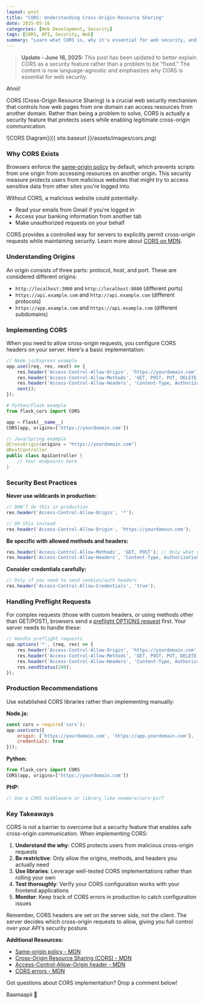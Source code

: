 ```yaml
---
layout: post
title: "CORS: Understanding Cross-Origin Resource Sharing"
date: 2025-05-16
categories: [Web Development, Security]
tags: [CORS, API, Security, Web]
summary: "Learn what CORS is, why it's essential for web security, and how to implement it properly in your applications."
---
```


> **Update - June 16, 2025:** This post has been updated to better explain CORS as a security feature rather than a problem to be "fixed." The content is now language-agnostic and emphasizes why CORS is essential for web security.

Ahnii!

CORS (Cross-Origin Resource Sharing) is a crucial web security mechanism that controls how web pages from one domain can access resources from another domain. Rather than being a problem to solve, CORS is actually a security feature that protects users while enabling legitimate cross-origin communication.

![CORS Diagram]({{ site.baseurl }}/assets/images/cors.png)

### Why CORS Exists

Browsers enforce the [same-origin policy](https://developer.mozilla.org/en-US/docs/Web/Security/Same-origin_policy) by default, which prevents scripts from one origin from accessing resources on another origin. This security measure protects users from malicious websites that might try to access sensitive data from other sites you're logged into.

Without CORS, a malicious website could potentially:

- Read your emails from Gmail if you're logged in
- Access your banking information from another tab
- Make unauthorized requests on your behalf

CORS provides a controlled way for servers to explicitly permit cross-origin requests while maintaining security. Learn more about [CORS on MDN](https://developer.mozilla.org/en-US/docs/Web/HTTP/Guides/CORS).

### Understanding Origins

An origin consists of three parts: protocol, host, and port. These are considered different origins:

- `http://localhost:3000` and `http://localhost:8080` (different ports)
- `https://api.example.com` and `http://api.example.com` (different protocols)
- `https://app.example.com` and `https://api.example.com` (different subdomains)

### Implementing CORS

When you need to allow cross-origin requests, you configure CORS headers on your server. Here's a basic implementation:

```javascript
// Node.js/Express example
app.use((req, res, next) => {
    res.header('Access-Control-Allow-Origin', 'https://yourdomain.com');
    res.header('Access-Control-Allow-Methods', 'GET, POST, PUT, DELETE');
    res.header('Access-Control-Allow-Headers', 'Content-Type, Authorization');
    next();
});
```

```python
# Python/Flask example
from flask_cors import CORS

app = Flask(__name__)
CORS(app, origins=['https://yourdomain.com'])
```

```java
// Java/Spring example
@CrossOrigin(origins = "https://yourdomain.com")
@RestController
public class ApiController {
    // Your endpoints here
}
```

### Security Best Practices

**Never use wildcards in production:**

```javascript
// DON'T do this in production
res.header('Access-Control-Allow-Origin', '*');

// DO this instead
res.header('Access-Control-Allow-Origin', 'https://yourdomain.com');
```

**Be specific with allowed methods and headers:**

```javascript
res.header('Access-Control-Allow-Methods', 'GET, POST'); // Only what you need
res.header('Access-Control-Allow-Headers', 'Content-Type, Authorization');
```

**Consider credentials carefully:**

```javascript
// Only if you need to send cookies/auth headers
res.header('Access-Control-Allow-Credentials', 'true');
```

### Handling Preflight Requests

For complex requests (those with custom headers, or using methods other than GET/POST), browsers send a [preflight OPTIONS request](https://developer.mozilla.org/en-US/docs/Web/HTTP/Guides/CORS#preflighted_requests) first. Your server needs to handle these:

```javascript
// Handle preflight requests
app.options('*', (req, res) => {
    res.header('Access-Control-Allow-Origin', 'https://yourdomain.com');
    res.header('Access-Control-Allow-Methods', 'GET, POST, PUT, DELETE');
    res.header('Access-Control-Allow-Headers', 'Content-Type, Authorization');
    res.sendStatus(200);
});
```

### Production Recommendations

Use established CORS libraries rather than implementing manually:

**Node.js:**

```javascript
const cors = require('cors');
app.use(cors({
    origin: ['https://yourdomain.com', 'https://app.yourdomain.com'],
    credentials: true
}));
```

**Python:**

```python
from flask_cors import CORS
CORS(app, origins=['https://yourdomain.com'])
```

**PHP:**

```php
// Use a CORS middleware or library like neomerx/cors-psr7
```

### Key Takeaways

CORS is not a barrier to overcome but a security feature that enables safe cross-origin communication. When implementing CORS:

1. **Understand the why**: CORS protects users from malicious cross-origin requests
2. **Be restrictive**: Only allow the origins, methods, and headers you actually need
3. **Use libraries**: Leverage well-tested CORS implementations rather than rolling your own
4. **Test thoroughly**: Verify your CORS configuration works with your frontend applications
5. **Monitor**: Keep track of CORS errors in production to catch configuration issues

Remember, CORS headers are set on the server side, not the client. The server decides which cross-origin requests to allow, giving you full control over your API's security posture.

**Additional Resources:**

- [Same-origin policy - MDN](https://developer.mozilla.org/en-US/docs/Web/Security/Same-origin_policy)
- [Cross-Origin Resource Sharing (CORS) - MDN](https://developer.mozilla.org/en-US/docs/Web/HTTP/Guides/CORS)
- [Access-Control-Allow-Origin header - MDN](https://developer.mozilla.org/en-US/docs/Web/HTTP/Reference/Headers/Access-Control-Allow-Origin)
- [CORS errors - MDN](https://developer.mozilla.org/en-US/docs/Web/HTTP/Guides/CORS/Errors)

Got questions about CORS implementation? Drop a comment below!

Baamaapii 👋
